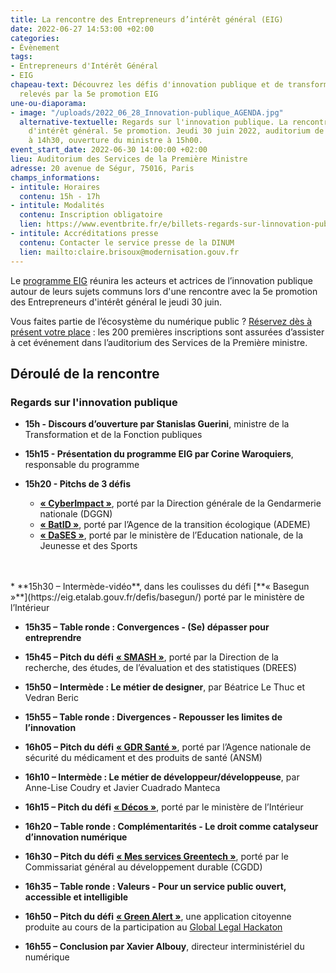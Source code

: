 ```yaml
---
title: La rencontre des Entrepreneurs d’intérêt général (EIG)
date: 2022-06-27 14:53:00 +02:00
categories:
- Évènement
tags:
- Entrepreneurs d'Intérêt Général
- EIG
chapeau-text: Découvrez les défis d'innovation publique et de transformation numérique
  relevés par la 5e promotion EIG
une-ou-diaporama:
- image: "/uploads/2022_06_28_Innovation-publique_AGENDA.jpg"
  alternative-textuelle: Regards sur l'innovation publique. La rencontre des Entrepreneurs
    d'intérêt général. 5e promotion. Jeudi 30 juin 2022, auditorium de Ségur. Accueil
    à 14h30, ouverture du ministre à 15h00.
event_start_date: 2022-06-30 14:00:00 +02:00
lieu: Auditorium des Services de la Première Ministre
adresse: 20 avenue de Ségur, 75016, Paris
champs_informations:
- intitule: Horaires
  contenu: 15h - 17h
- intitule: Modalités
  contenu: Inscription obligatoire
  lien: https://www.eventbrite.fr/e/billets-regards-sur-linnovation-publique-la-rencontre-des-eig-5eme-promotion-355020906087
- intitule: Accréditations presse
  contenu: Contacter le service presse de la DINUM
  lien: mailto:claire.brisoux@modernisation.gouv.fr
---
```


Le [programme EIG](https://eig.etalab.gouv.fr/) réunira les acteurs et actrices de l’innovation publique autour de leurs sujets communs lors d'une rencontre avec la 5e promotion des Entrepreneurs d'intérêt général le jeudi 30 juin.
	
Vous faites partie de l’écosystème du numérique public ? [Réservez dès à présent votre place](https://www.eventbrite.fr/e/billets-regards-sur-linnovation-publique-la-rencontre-des-eig-5eme-promotion-355020906087) : les 200 premières inscriptions sont assurées d’assister à cet événement dans l’auditorium des Services de la Première ministre.

## Déroulé de la rencontre

### **Regards sur l'innovation publique**

* **15h - Discours d’ouverture par Stanislas Guerini**, ministre de la Transformation et de la Fonction publiques

* **15h15 - Présentation du programme EIG par Corine Waroquiers**, responsable du programme

* **15h20 - Pitchs de 3 défis**
  * [**« CyberImpact »**](https://eig.etalab.gouv.fr/defis/cyberimp-ct/), porté par la Direction générale de la Gendarmerie nationale (DGGN)
  * [**« BatID »**](https://eig.etalab.gouv.fr/defis/batid/), porté par l’Agence de la transition écologique (ADEME) 
  * [**« DaSES »**](https://eig.etalab.gouv.fr/defis/dases-1/), porté par le ministère de l’Education nationale, de la Jeunesse et des Sports 
<br>
<br>
* **15h30 – Intermède-vidéo**, dans les coulisses du défi [**« Basegun »**](https://eig.etalab.gouv.fr/defis/basegun/) porté par le ministère de l’Intérieur

* **15h35 – Table ronde : Convergences - (Se) dépasser pour entreprendre**

* **15h45 – Pitch du défi** [**« SMASH »**](https://eig.etalab.gouv.fr/defis/smash/), porté par la Direction de la recherche, des études, de l’évaluation et des statistiques (DREES)

* **15h50 – Intermède : Le métier de designer**, par Béatrice Le Thuc et Vedran Beric

* **15h55 – Table ronde : Divergences - Repousser les limites de l’innovation**

* **16h05 – Pitch du défi** [**« GDR Santé »**](https://eig.etalab.gouv.fr/defis/gdr-sante/), porté par l’Agence nationale de sécurité du médicament et des produits de santé (ANSM)

* **16h10 – Intermède : Le métier de développeur/développeuse**, par Anne-Lise Coudry et Javier Cuadrado Manteca

* **16h15 – Pitch du défi** [**« Décos »**](https://eig.etalab.gouv.fr/defis/decos/), porté par le ministère de l’Intérieur

* **16h20 – Table ronde : Complémentarités - Le droit comme catalyseur d’innovation numérique**

* **16h30 – Pitch du défi** [**« Mes services Greentech »**](https://eig.etalab.gouv.fr/defis/mes-services-greentech/), porté par le Commissariat général au développement durable (CGDD)

* **16h35 – Table ronde : Valeurs - Pour un service public ouvert, accessible et intelligible**

* **16h50 – Pitch du défi** [**« Green Alert »**](https://www.linkedin.com/pulse/retour-sur-le-global-legal-hackathon-2022-%C3%A0-paris-geoffrey-delcroix/?originalSubdomain=fr), une application citoyenne produite au cours de la participation au [Global Legal Hackaton](https://ubi-legal-innovation-team.github.io/glh-paris-2022/html/fr.html)

* **16h55 – Conclusion par Xavier Albouy**, directeur interministériel du numérique